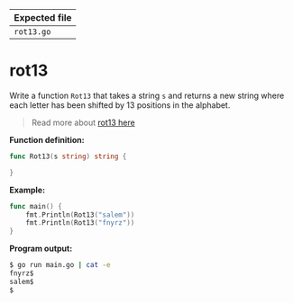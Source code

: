 | Expected file   |
| --------------- |
| `rot13.go`      |

# rot13


Write a function `Rot13` that takes a string `s` and returns a new string where each letter has been shifted by 13 positions in the alphabet.

> Read more about [rot13 here](https://en.wikipedia.org/wiki/ROT13)

**Function definition:**

```go
func Rot13(s string) string {

}
```

**Example:**

```go
func main() {
    fmt.Println(Rot13("salem"))
    fmt.Println(Rot13("fnyrz"))
}
```

**Program output:**

```sh
$ go run main.go | cat -e
fnyrz$
salem$
$
```

